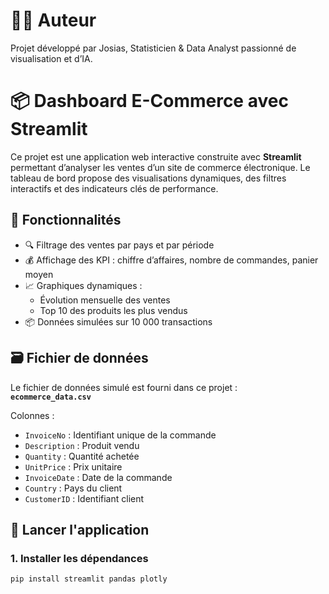 


# 👨‍💻 Auteur

Projet développé par Josias, Statisticien & Data Analyst passionné de visualisation et d’IA.

# 📦 Dashboard E-Commerce avec Streamlit

Ce projet est une application web interactive construite avec **Streamlit** permettant d’analyser les ventes d’un site de commerce électronique. Le tableau de bord propose des visualisations dynamiques, des filtres interactifs et des indicateurs clés de performance.

## 🔧 Fonctionnalités

- 🔍 Filtrage des ventes par pays et par période
- 💰 Affichage des KPI : chiffre d’affaires, nombre de commandes, panier moyen
- 📈 Graphiques dynamiques :
  - Évolution mensuelle des ventes
  - Top 10 des produits les plus vendus
- 📦 Données simulées sur 10 000 transactions

## 🗃️ Fichier de données

Le fichier de données simulé est fourni dans ce projet :  
**`ecommerce_data.csv`**

Colonnes :
- `InvoiceNo` : Identifiant unique de la commande
- `Description` : Produit vendu
- `Quantity` : Quantité achetée
- `UnitPrice` : Prix unitaire
- `InvoiceDate` : Date de la commande
- `Country` : Pays du client
- `CustomerID` : Identifiant client

## 🚀 Lancer l'application

### 1. Installer les dépendances

```bash
pip install streamlit pandas plotly

